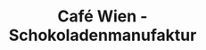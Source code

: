 ---
title: "Café Wien - Schokoladenmanufaktur"
url: /sylt/cafe-wien-schokoladenmanufaktur/
shop: Schokolade
---